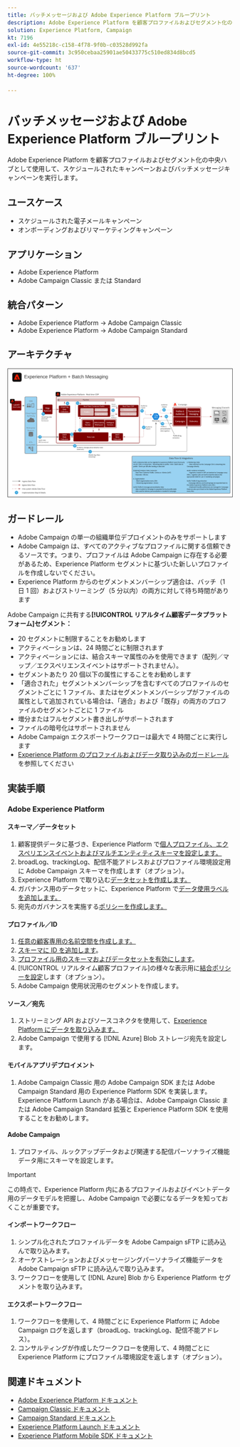 ```yaml
---
title: バッチメッセージおよび Adobe Experience Platform ブループリント
description: Adobe Experience Platform を顧客プロファイルおよびセグメント化の中央ハブとして使用して、スケジュールされたキャンペーンおよびバッチメッセージキャンペーンを実行します。
solution: Experience Platform, Campaign
kt: 7196
exl-id: 4e55218c-c158-4f78-9f0b-c03528d992fa
source-git-commit: 3c950cebaa25901ae50433775c510ed834d8bcd5
workflow-type: ht
source-wordcount: '637'
ht-degree: 100%

---
```


# バッチメッセージおよび Adobe Experience Platform ブループリント

Adobe Experience Platform を顧客プロファイルおよびセグメント化の中央ハブとして使用して、スケジュールされたキャンペーンおよびバッチメッセージキャンペーンを実行します。

## ユースケース

* スケジュールされた電子メールキャンペーン
* オンボーディングおよびリマーケティングキャンペーン

## アプリケーション

* Adobe Experience Platform
* Adobe Campaign Classic または Standard

## 統合パターン

* Adobe Experience Platform → Adobe Campaign Classic
* Adobe Experience Platform → Adobe Campaign Standard

## アーキテクチャ

<img src="assets/aepbatch.svg" alt="バッチメッセージおよび Adobe Experience Platform ブループリントの参照アーキテクチャ" style="border:1px solid #4a4a4a" />

## ガードレール

* Adobe Campaign の単一の組織単位デプロイメントのみをサポートします
* Adobe Campaign は、すべてのアクティブなプロファイルに関する信頼できるソースです。つまり、プロファイルは Adobe Campaign に存在する必要があるため、Experience Platform セグメントに基づいた新しいプロファイルを作成しないでください。
* Experience Platform からのセグメントメンバーシップ適合は、バッチ（1 日 1 回）およびストリーミング（5 分以内）の両方に対して待ち時間があります

Adobe Campaign に共有する&#x200B;**[!UICONTROL リアルタイム顧客データプラットフォーム]セグメント：**

* 20 セグメントに制限することをお勧めします
* アクティベーションは、24 時間ごとに制限されます
* アクティベーションには、結合スキーマ属性のみを使用できます（配列／マップ／エクスペリエンスイベントはサポートされません）。
* セグメントあたり 20 個以下の属性にすることをお勧めします
* 「適合された」セグメントメンバーシップを含むすべてのプロファイルのセグメントごとに 1 ファイル、またはセグメントメンバーシップがファイルの属性として追加されている場合は、「適合」および「既存」の両方のプロファイルのセグメントごとに 1 ファイル
* 増分またはフルセグメント書き出しがサポートされます
* ファイルの暗号化はサポートされません
* Adobe Campaign エクスポートワークフローは最大で 4 時間ごとに実行します
* [Experience Platform のプロファイルおよびデータ取り込みのガードレール](https://experienceleague.adobe.com/docs/experience-platform/profile/guardrails.html?lang=ja)を参照してください

## 実装手順

### Adobe Experience Platform

#### スキーマ／データセット

1. 顧客提供データに基づき、Experience Platform で[個人プロファイル、エクスペリエンスイベントおよびマルチエンティティスキーマを設定します。](https://experienceleague.adobe.com/?recommended=ExperiencePlatform-D-1-2021.1.xdm)
1. broadLog、trackingLog、配信不能アドレスおよびプロファイル環境設定用に Adobe Campaign スキーマを作成します（オプション）。
1. Experience Platform で取り込む[データセットを作成します。](https://experienceleague.adobe.com/docs/platform-learn/tutorials/data-ingestion/create-datasets-and-ingest-data.html?lang=ja)
1. ガバナンス用のデータセットに、Experience Platform で[データ使用ラベルを追加します。](https://experienceleague.adobe.com/docs/platform-learn/tutorials/data-governance/classify-data-using-governance-labels.html?lang=ja)
1. 宛先のガバナンスを実施する[ポリシーを作成します。](https://experienceleague.adobe.com/docs/platform-learn/tutorials/data-governance/create-data-usage-policies.html?lang=ja)

#### プロファイル／ID

1. [任意の顧客専用の名前空間を作成します。](https://experienceleague.adobe.com/docs/platform-learn/tutorials/identities/label-ingest-and-verify-identity-data.html?lang=ja)
1. [スキーマに ID を追加します](https://experienceleague.adobe.com/docs/platform-learn/tutorials/identities/label-ingest-and-verify-identity-data.html?lang=ja)。
1. [プロファイル用のスキーマおよびデータセットを有効にします](https://experienceleague.adobe.com/docs/platform-learn/tutorials/profiles/bring-data-into-the-real-time-customer-profile.html?lang=ja)。
1. [!UICONTROL リアルタイム顧客プロファイル]の様々な表示用に[結合ポリシーを設定](https://experienceleague.adobe.com/docs/platform-learn/tutorials/profiles/create-merge-policies.html?lang=ja)します（オプション）。
1. Adobe Campaign 使用状況用のセグメントを作成します。

#### ソース／宛先

1. ストリーミング API およびソースコネクタを使用して、[Experience Platform にデータを取り込みます。](https://experienceleague.adobe.com/?recommended=ExperiencePlatform-D-1-2020.1.dataingestion&amp;lang=ja)
1. Adobe Campaign で使用する [!DNL Azure] Blob ストレージ宛先を設定します。

#### モバイルアプリデプロイメント

1. Adobe Campaign Classic 用の Adobe Campaign SDK または Adobe Campaign Standard 用の Experience Platform SDK を実装します。Experience Platform Launch がある場合は、Adobe Campaign Classic または Adobe Campaign Standard 拡張と Experience Platform SDK を使用することをお勧めします。

#### Adobe Campaign

1. プロファイル、ルックアップデータおよび関連する配信パーソナライズ機能データ用にスキーマを設定します。

>[!IMPORTANT]
>
>この時点で、Experience Platform 内にあるプロファイルおよびイベントデータ用のデータモデルを把握し、Adobe Campaign で必要になるデータを知っておくことが重要です。

#### インポートワークフロー

1. シンプル化されたプロファイルデータを Adobe Campaign sFTP に読み込んで取り込みます。
1. オーケストレーションおよびメッセージングパーソナライズ機能データを Adobe Campaign sFTP に読み込んで取り込みます。
1. ワークフローを使用して [!DNL Azure] Blob から Experience Platform セグメントを取り込みます。

#### エクスポートワークフロー

1. ワークフローを使用して、4 時間ごとに Experience Platform に Adobe Campaign ログを返します（broadLog、trackingLog、配信不能アドレス）。
1. コンサルティングが作成したワークフローを使用して、4 時間ごとに Experience Platform にプロファイル環境設定を返します（オプション）。


## 関連ドキュメント

* [Adobe Experience Platform ドキュメント](https://experienceleague.adobe.com/docs/experience-platform.html?lang=ja)
* [Campaign Classic ドキュメント](https://experienceleague.adobe.com/docs/campaign-classic.html?lang=ja)
* [Campaign Standard ドキュメント](https://experienceleague.adobe.com/docs/campaign-standard.html?lang=ja)
* [Experience Platform Launch ドキュメント](https://experienceleague.adobe.com/docs/launch.html?lang=ja)
* [Experience Platform Mobile SDK ドキュメント](https://experienceleague.adobe.com/docs/mobile.html?lang=ja)
